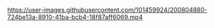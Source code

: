 

https://user-images.githubusercontent.com/101459924/200804880-724be13a-8910-41ba-bcb4-18f87aff6069.mp4

